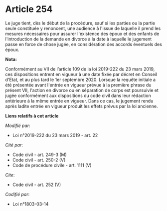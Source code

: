 # Article 254

Le juge tient, dès le début de la procédure, sauf si les parties ou la partie seule constituée y renoncent, une audience à
l'issue de laquelle il prend les mesures nécessaires pour assurer l'existence des époux et des enfants de l'introduction de
la demande en divorce à la date à laquelle le jugement passe en force de chose jugée, en considération des accords éventuels
des époux.

**Nota:**

Conformément au VII de l’article 109 de la loi 2019-222 du 23 mars 2019, ces dispositions entrent en vigueur à une date fixée
par décret en Conseil d'Etat, et au plus tard le 1er septembre 2020. Lorsque la requête initiale a été présentée avant
l'entrée en vigueur prévue à la première phrase du présent VII, l'action en divorce ou en séparation de corps est poursuivie
et jugée conformément aux dispositions du code civil dans leur rédaction antérieure à la même entrée en vigueur. Dans ce cas,
le jugement rendu après ladite entrée en vigueur produit les effets prévus par la loi ancienne.

**Liens relatifs à cet article**

_Modifié par_:

  - Loi n°2019-222 du 23 mars 2019 - art. 22

_Cité par_:

  - Code civil - art. 249-3 (M)
  - Code civil - art. 250-2 (V)
  - Code de procédure civile - art. 1111 (V)

_Cite_:

  - Code civil - art. 252 (V)

_Codifié par_:

  - Loi n°1803-03-14
